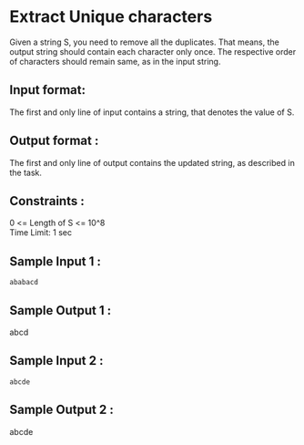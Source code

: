 # Extract Unique characters

Given a string S, you need to remove all the duplicates. That means, the output string should contain each character only once. The respective order of characters should remain same, as in the input string.  
## Input format:
  
The first and only line of input contains a string, that denotes the value of S.  

## Output format :
  
The first and only line of output contains the updated string, as described in the task.  

## Constraints :

0 <= Length of S <= 10^8  
Time Limit: 1 sec  
  
## Sample Input 1 :
```
ababacd  
```
## Sample Output 1 :
  
abcd  
  
## Sample Input 2 :
```   
abcde  
```
## Sample Output 2 :
  
abcde  
  
